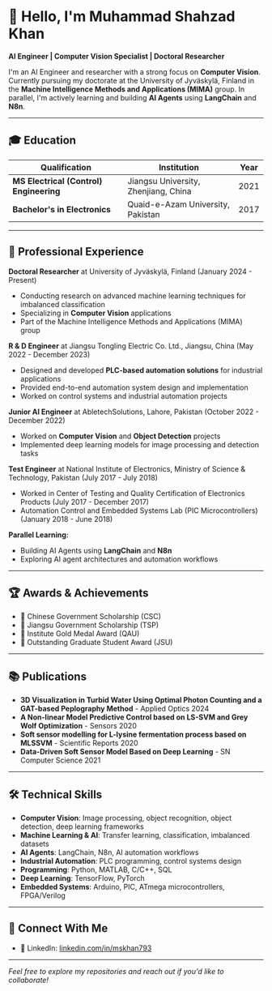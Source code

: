 # 👋 Hello, I'm Muhammad Shahzad Khan

**AI Engineer | Computer Vision Specialist | Doctoral Researcher**

I'm an AI Engineer and researcher with a strong focus on **Computer Vision**. Currently pursuing my doctorate at the University of Jyväskylä, Finland in the **Machine Intelligence Methods and Applications (MIMA)** group. In parallel, I'm actively learning and building **AI Agents** using **LangChain** and **N8n**.

---

## 🎓 Education

| Qualification | Institution | Year |
|---|---|---|
| **MS Electrical (Control) Engineering** | Jiangsu University, Zhenjiang, China | 2021 |
| **Bachelor's in Electronics** | Quaid-e-Azam University, Pakistan | 2017 |

---

## 💼 Professional Experience

**Doctoral Researcher** at University of Jyväskylä, Finland (January 2024 - Present)
- Conducting research on advanced machine learning techniques for imbalanced classification
- Specializing in **Computer Vision** applications
- Part of the Machine Intelligence Methods and Applications (MIMA) group

**R & D Engineer** at Jiangsu Tongling Electric Co. Ltd., Jiangsu, China (May 2022 - December 2023)
- Designed and developed **PLC-based automation solutions** for industrial applications
- Provided end-to-end automation system design and implementation
- Worked on control systems and industrial automation projects

**Junior AI Engineer** at AbletechSolutions, Lahore, Pakistan (October 2022 - December 2022)
- Worked on **Computer Vision** and **Object Detection** projects
- Implemented deep learning models for image processing and detection tasks

**Test Engineer** at National Institute of Electronics, Ministry of Science & Technology, Pakistan (July 2017 - July 2018)
- Worked in Center of Testing and Quality Certification of Electronics Products (July 2017 - December 2017)
- Automation Control and Embedded Systems Lab (PIC Microcontrollers) (January 2018 - June 2018)

**Parallel Learning:**
- Building AI Agents using **LangChain** and **N8n**
- Exploring AI agent architectures and automation workflows

---

## 🏆 Awards & Achievements

- 🥇 Chinese Government Scholarship (CSC)
- 🥇 Jiangsu Government Scholarship (TSP)
- 🥇 Institute Gold Medal Award (QAU)
- 🥇 Outstanding Graduate Student Award (JSU)

---

## 📚 Publications

- **3D Visualization in Turbid Water Using Optimal Photon Counting and a GAT-based Peplography Method** - Applied Optics 2024
- **A Non-linear Model Predictive Control based on LS-SVM and Grey Wolf Optimization** - Sensors 2020
- **Soft sensor modelling for L-lysine fermentation process based on MLSSVM** - Scientific Reports 2020
- **Data-Driven Soft Sensor Model Based on Deep Learning** - SN Computer Science 2021

---

## 🛠️ Technical Skills

- **Computer Vision**: Image processing, object recognition, object detection, deep learning frameworks
- **Machine Learning & AI**: Transfer learning, classification, imbalanced datasets
- **AI Agents**: LangChain, N8n, AI automation workflows
- **Industrial Automation**: PLC programming, control systems design
- **Programming**: Python, MATLAB, C/C++, SQL
- **Deep Learning**: TensorFlow, PyTorch
- **Embedded Systems**: Arduino, PIC, ATmega microcontrollers, FPGA/Verilog

---

## 🔗 Connect With Me

- 🔗 LinkedIn: [linkedin.com/in/mskhan793](https://www.linkedin.com/in/mskhan793/)

---

*Feel free to explore my repositories and reach out if you'd like to collaborate!*

